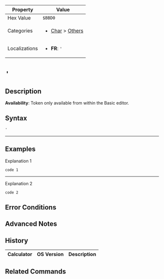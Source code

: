 | Property      | Value |
|---------------|-------|
| Hex Value     | `$BBD0`|
| Categories    | <ul><li>[Char](<../categories/Char.md>) > [Others](<../categories/Char.md#Others>)</li></ul> |
| Localizations | <ul><li><b>FR</b>: `'`</li></ul> |

# `'`

## Description



<b>Availability</b>: Token only available from within the Basic editor.

## Syntax
`'`

<hr>

## Examples

Explanation 1
```ti-basic
code 1
```
---
Explanation 2
```ti-basic
code 2
```

## Error Conditions


## Advanced Notes


## History
| Calculator | OS Version | Description |
|------------|------------|-------------|


## Related Commands

    